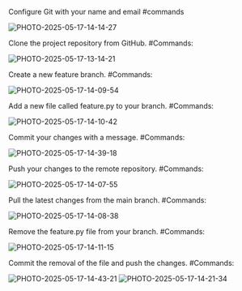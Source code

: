 Configure Git with your name and email
#commands

![PHOTO-2025-05-17-14-14-27](https://github.com/user-attachments/assets/c68972ad-883a-486a-ab7a-62b1de5a4917)

Clone the project repository from GitHub. 
#Commands:

![PHOTO-2025-05-17-13-14-21](https://github.com/user-attachments/assets/d651b5a5-fc07-4fe1-afd7-c3fc76f0c62e)

Create a new feature branch.
#Commands:

![PHOTO-2025-05-17-14-09-54](https://github.com/user-attachments/assets/d32149a0-3c73-4b7e-9d5a-0fa8f2340eae)

Add a new file called feature.py to your branch. 
#Commands:

![PHOTO-2025-05-17-14-10-42](https://github.com/user-attachments/assets/2fb952c8-e65a-44f8-9920-50310469e4f8)

Commit your changes with a message. 
#Commands:

![PHOTO-2025-05-17-14-39-18](https://github.com/user-attachments/assets/2c6c62ad-efef-4843-a266-9ef8dc0f5f24)

Push your changes to the remote repository. 
#Commands:

![PHOTO-2025-05-17-14-07-55](https://github.com/user-attachments/assets/d1cf0ec1-a474-4661-8775-5226cae932d5)

Pull the latest changes from the main branch. 
#Commands:

![PHOTO-2025-05-17-14-08-38](https://github.com/user-attachments/assets/855b79cc-3535-479a-864e-9b33789a465f)

Remove the feature.py file from your branch. 
#Commands:

![PHOTO-2025-05-17-14-11-15](https://github.com/user-attachments/assets/094100a1-ef65-43d3-8a1b-d8ddbef4b651)

Commit the removal of the file and push the changes.
#Commands:

![PHOTO-2025-05-17-14-43-21](https://github.com/user-attachments/assets/1b73eb67-178c-4e0d-a043-c91ff8cab7de)
![PHOTO-2025-05-17-14-21-34](https://github.com/user-attachments/assets/1f0cea00-bb20-448c-8f01-71a4dab625ef)
